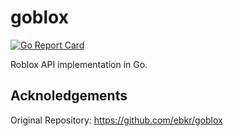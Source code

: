 # goblox

[![Go Report Card](https://goreportcard.com/badge/github.com/ebkr/goblox)](https://goreportcard.com/report/github.com/astralservices/goblox)

Roblox API implementation in Go.

## Acknoledgements
Original Repository: https://github.com/ebkr/goblox